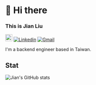 # 👋 Hi there 

### This is Jian Liu

[<img src="https://img.shields.io/github/followers/JianLiu666?label=follow&style=social" height="22" title="Follow me" />](https://github.com/JianLiu666) 
[![Linkedin](https://img.shields.io/badge/-LinkedIn-blue?style=flat&logo=Linkedin&logoColor=white)](https://www.linkedin.com/in/jianliou/)
[![Gmail](https://img.shields.io/badge/-Gmail-c14438?style=flat&logo=Gmail&logoColor=white)](mailto:jianliu0616@gmail.com)

I'm a backend engineer based in Taiwan.

## Stat

![Jian's GitHub stats](https://github-readme-stats.vercel.app/api?username=JianLiu666&show_icons=true&theme=calm)
